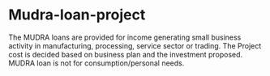 # Mudra-loan-project
The MUDRA loans are provided for income generating small business activity in manufacturing, processing, service sector or trading. The Project cost is decided based on business plan and the investment proposed. MUDRA loan is not for consumption/personal needs.
